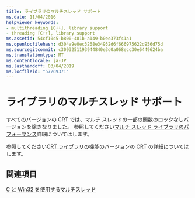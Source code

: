 ```yaml
---
title: ライブラリのマルチスレッド サポート
ms.date: 11/04/2016
helpviewer_keywords:
- multithreading [C++], library support
- threading [C++], library support
ms.assetid: 54cf10d5-b800-481b-a149-b0ee373f41a1
ms.openlocfilehash: d304a9e0ec3268e34932d6f666975622d956d75d
ms.sourcegitcommit: c3093251193944840e3d0a068ecc30e6449624ba
ms.translationtype: MT
ms.contentlocale: ja-JP
ms.lasthandoff: 03/04/2019
ms.locfileid: "57269371"
---
```

# <a name="library-support-for-multithreading"></a>ライブラリのマルチスレッド サポート

すべてのバージョンの CRT では、マルチ スレッドの一部の関数のロックなしバージョンを除きなりました。 参照してください[マルチ スレッド ライブラリのパフォーマンス](../c-runtime-library/multithreaded-libraries-performance.md)詳細についてはします。

参照してください[CRT ライブラリの機能](../c-runtime-library/crt-library-features.md)のバージョンの CRT の詳細についてはします。

## <a name="see-also"></a>関連項目

[C と Win32 を使用するマルチスレッド](multithreading-with-c-and-win32.md)
